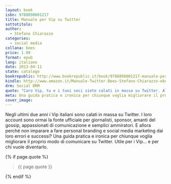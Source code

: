 ```yaml
---
layout: book
isbn: 9788898001217
title: Manuale per Vip su Twitter
sottotitolo: 
author:
  - Stefano Chiarazzo
categories:
  - social media
collana: bees
price: 1.99
format: epub
lang: italiano
date: 2013-04-11
state: catalogo
bookrepublic: http://www.bookrepublic.it/book/9788898001217-manuale-per-vip-su-twitter/
kindle: http://www.amazon.it/Manuale-Twitter-Bees-Stefano-Chiarazzo-ebook/dp/B00CBI0QV2/
drm: Social DRM
quote: "Caro Vip, tu e i tuoi soci siete calati in massa su Twitter. Almeno imparate a usarlo bene!"
meta: Una guida pratica e ironica per chiunque voglia migliorare il proprio modo di comunicare su Twitter. Utile per i Vip... e per chi vuole diventarlo.
cover_image:
---
```

Negli ultimi due anni i Vip italiani sono calati in massa su Twitter. I loro account sono ormai la fonte ufficiale per giornalisti, sponsor, amanti del gossip, appassionati di comunicazione e semplici ammiratori. E allora perché non imparare a fare personal branding e social media marketing dai loro errori e successi? Una guida pratica e ironica per chiunque voglia migliorare il proprio modo di comunicare su Twitter. Utile per i Vip... e per chi vuole diventarlo.

{% if page.quote %}
<blockquote>
    {{ page.quote }}
</blockquote>
{% endif %}